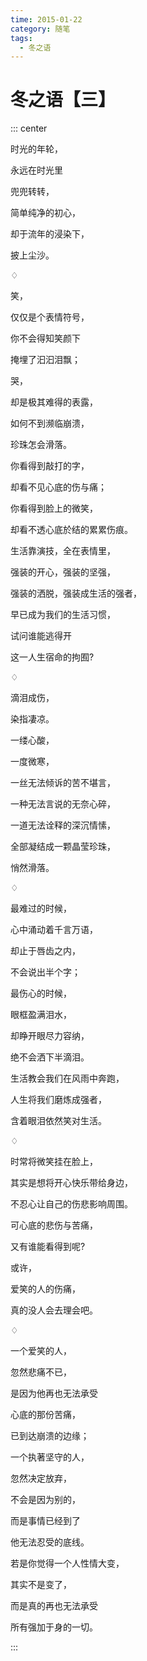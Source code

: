 ```yaml
---
time: 2015-01-22
category: 随笔
tags:
  - 冬之语
---
```


# 冬之语【三】

::: center

时光的年轮，

永远在时光里

兜兜转转，

简单纯净的初心，

却于流年的浸染下，

披上尘沙。

♢

笑，

仅仅是个表情符号，

你不会得知笑颜下

掩埋了汩汩泪飘；

哭，

却是极其难得的表露，

如何不到濒临崩溃，

珍珠怎会滑落。

你看得到敲打的字，

却看不见心底的伤与痛；

你看得到脸上的微笑，

却看不透心底於结的累累伤痕。

生活靠演技，全在表情里，

强装的开心，强装的坚强，

强装的洒脱，强装成生活的强者，

早已成为我们的生活习惯，

试问谁能逃得开

这一人生宿命的拘囿?

♢

滴泪成伤，

染指凄凉。

一缕心酸，

一度微寒，

一丝无法倾诉的苦不堪言，

一种无法言说的无奈心碎，

一道无法诠释的深沉情愫，

全部凝结成一颗晶莹珍珠，

悄然滑落。

♢

最难过的时候，

心中涌动着千言万语，

却止于唇齿之内，

不会说出半个字；

最伤心的时候，

眼框盈满泪水，

却睁开眼尽力容纳，

绝不会洒下半滴泪。

生活教会我们在风雨中奔跑，

人生将我们磨炼成强者，

含着眼泪依然笑对生活。

♢

时常将微笑挂在脸上，

其实是想将开心快乐带给身边，

不忍心让自己的伤悲影响周围。

可心底的悲伤与苦痛，

又有谁能看得到呢?

或许，

爱笑的人的伤痛，

真的没人会去理会吧。

♢

一个爱笑的人，

忽然悲痛不已，

是因为他再也无法承受

心底的那份苦痛，

已到达崩溃的边缘；

一个执著坚守的人，

忽然决定放弃，

不会是因为别的，

而是事情已经到了

他无法忍受的底线。

若是你觉得一个人性情大变，

其实不是变了，

而是真的再也无法承受

所有强加于身的一切。

:::
